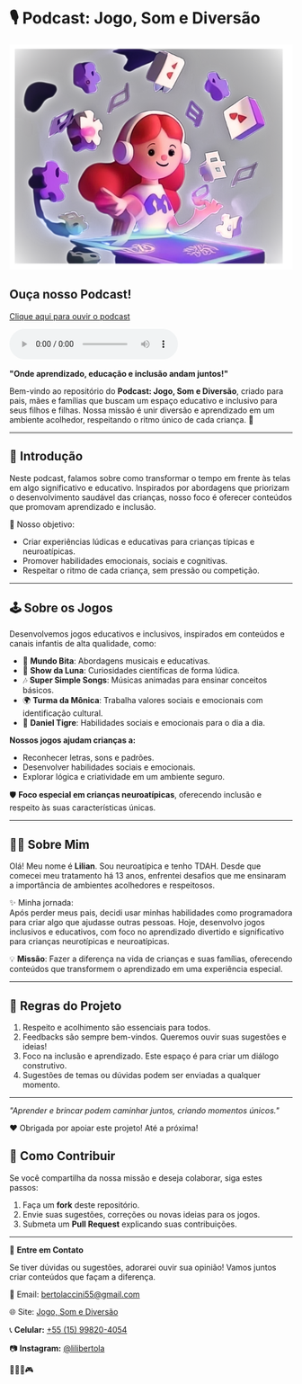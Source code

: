 # 🎙️ Podcast: Jogo, Som e Diversão


![Capa do Ebook](https://github.com/LiliBertolaccini/prompts-for-podcast-generate-by-ia/raw/main/capa_ebook.png)

## Ouça nosso Podcast!

[Clique aqui para ouvir o podcast](https://github.com/LiliBertolaccini/prompts-for-podcast-generate-by-ia/raw/main/output/podcast_children_parents.mp3)


<audio controls>
  <source src="https://github.com/LiliBertolaccini/prompts-for-podcast-generate-by-ia/raw/main/output/podcast_children_parents.mp3" type="audio/mpeg">
  Seu navegador não suporta o player de áudio. <a href="https://github.com/LiliBertolaccini/prompts-for-podcast-generate-by-ia/raw/main/output/podcast_children_parents.mp3">
Clique aqui para baixar o áudio </a>.
</audio>



**"Onde aprendizado, educação e inclusão andam juntos!"**

Bem-vindo ao repositório do **Podcast: Jogo, Som e Diversão**, criado para pais, mães e famílias que buscam um espaço educativo e inclusivo para seus filhos e filhas. Nossa missão é unir diversão e aprendizado em um ambiente acolhedor, respeitando o ritmo único de cada criança. 💖

---

## 📜 **Introdução**

Neste podcast, falamos sobre como transformar o tempo em frente às telas em algo significativo e educativo. Inspirados por abordagens que priorizam o desenvolvimento saudável das crianças, nosso foco é oferecer conteúdos que promovam aprendizado e inclusão. 

🎯 Nosso objetivo:
- Criar experiências lúdicas e educativas para crianças típicas e neuroatípicas.  
- Promover habilidades emocionais, sociais e cognitivas.  
- Respeitar o ritmo de cada criança, sem pressão ou competição.  

---

## 🕹️ **Sobre os Jogos**

Desenvolvemos jogos educativos e inclusivos, inspirados em conteúdos e canais infantis de alta qualidade, como:  

- 🌟 **Mundo Bita**: Abordagens musicais e educativas.  
- 🔬 **Show da Luna**: Curiosidades científicas de forma lúdica.  
- 🎶 **Super Simple Songs**: Músicas animadas para ensinar conceitos básicos.  
- 🌍 **Turma da Mônica**: Trabalha valores sociais e emocionais com identificação cultural.  
- 🧠 **Daniel Tigre**: Habilidades sociais e emocionais para o dia a dia.  

**Nossos jogos ajudam crianças a:**
- Reconhecer letras, sons e padrões.  
- Desenvolver habilidades sociais e emocionais.  
- Explorar lógica e criatividade em um ambiente seguro.  

🛡️ **Foco especial em crianças neuroatípicas**, oferecendo inclusão e respeito às suas características únicas.

---

## 👩‍💻 **Sobre Mim**

Olá! Meu nome é **Lilian**. Sou neuroatípica e tenho TDAH. Desde que comecei meu tratamento há 13 anos, enfrentei desafios que me ensinaram a importância de ambientes acolhedores e respeitosos.

✨ Minha jornada:  
Após perder meus pais, decidi usar minhas habilidades como programadora para criar algo que ajudasse outras pessoas. Hoje, desenvolvo jogos inclusivos e educativos, com foco no aprendizado divertido e significativo para crianças neurotípicas e neuroatípicas.

💡 **Missão**: Fazer a diferença na vida de crianças e suas famílias, oferecendo conteúdos que transformem o aprendizado em uma experiência especial.

---

## 📏 **Regras do Projeto**

1. Respeito e acolhimento são essenciais para todos.  
2. Feedbacks são sempre bem-vindos. Queremos ouvir suas sugestões e ideias!  
3. Foco na inclusão e aprendizado. Este espaço é para criar um diálogo construtivo.  
4. Sugestões de temas ou dúvidas podem ser enviadas a qualquer momento.  

------

_"Aprender e brincar podem caminhar juntos, criando momentos únicos."_  

❤️ Obrigada por apoiar este projeto! Até a próxima!

## 🚀 **Como Contribuir**

Se você compartilha da nossa missão e deseja colaborar, siga estes passos:  
1. Faça um **fork** deste repositório.  
2. Envie suas sugestões, correções ou novas ideias para os jogos.  
3. Submeta um **Pull Request** explicando suas contribuições.  

---

💌 **Entre em Contato**

Se tiver dúvidas ou sugestões, adorarei ouvir sua opinião! Vamos juntos criar conteúdos que façam a diferença.  

📧 Email: [bertolaccini55@gmail.com](mailto:bertolaccini55@gmail.com)  

🌐 Site: [Jogo, Som e Diversão](https://gamepet-lilibertolaccinis-projects.vercel.app)

📞 **Celular:** [+55 (15) 99820-4054](tel:+5515998204054)  

📷 **Instagram:** [@lilibertola](https://instagram.com/lilibertola)

🌈✨🚀🎮 
